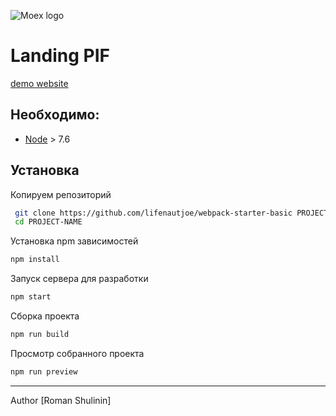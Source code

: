 ![Moex logo](https://www.stockmarketclock.com/img/exchanges/moex.png)

# Landing PIF

[demo website](http://run-brand-run.ru/html/pif/)

## Необходимо:

* [Node](https://nodejs.org) > 7.6

## Установка

Копируем репозиторий

```sh
 git clone https://github.com/lifenautjoe/webpack-starter-basic PROJECT-NAME
 cd PROJECT-NAME
```

Установка npm зависимостей

```sh
npm install 
```

Запуск сервера для разработки

```sh
npm start
```

Сборка проекта

```sh
npm run build
```

Просмотр собранного проекта

```sh
npm run preview
```

___
Author [Roman Shulinin]

